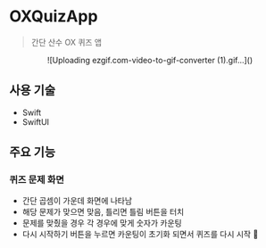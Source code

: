 # OXQuizApp
> 간단 산수 OX 퀴즈 앱

<p align="center">
  ![Uploading ezgif.com-video-to-gif-converter (1).gif…]()
</p>

## 사용 기술
- Swift
- SwiftUI

## 주요 기능

### 퀴즈 문제 화면 
- 간단 곱셈이 가운데 화면에 나타남
- 해당 문제가 맞으면 맞음, 틀리면 틀림 버튼을 터치
- 문제를 맞췄을 경우 각 경우에 맞게 숫자가 카운팅
- 다시 시작하기 버튼을 누르면 카운팅이 초기화 되면서 퀴즈를 다시 시작
📝
